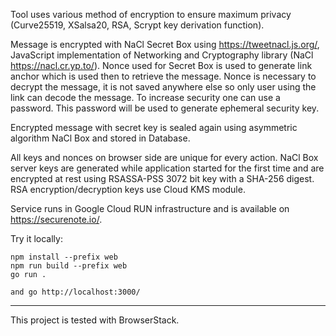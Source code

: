 Tool uses various method of encryption to ensure maximum privacy (Curve25519, XSalsa20, RSA, Scrypt key derivation function).

Message is encrypted with NaCl Secret Box using https://tweetnacl.js.org/, JavaScript implementation of
Networking and Cryptography library (NaCl https://nacl.cr.yp.to/). Nonce used for Secret Box is used to generate
link anchor which is used then to retrieve the message. Nonce is necessary to decrypt the message, it is not
saved anywhere else so only user using the link can decode the message. To increase security one can use a password.
This password will be used to generate ephemeral security key.

Encrypted message with secret key is sealed again using asymmetric algorithm NaCl Box and stored in Database.

All keys and nonces on browser side are unique for every action. NaCl Box server keys are generated while application
started for the first time and are encrypted at rest using RSASSA-PSS 3072 bit key with a SHA-256 digest.
RSA encryption/decryption keys use Cloud KMS module.

Service runs in Google Cloud RUN infrastructure and is available on https://securenote.io/.

Try it locally:
```
npm install --prefix web
npm run build --prefix web
go run .

and go http://localhost:3000/
```
---
This project is tested with BrowserStack.